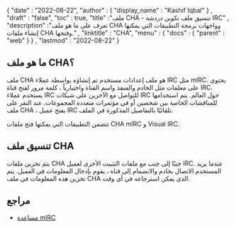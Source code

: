 {
  "date" : "2022-08-22",
  "author" : {
    "display_name" : "Kashif Iqbal"
} ,
  "draft" : "false",
  "toc" : true,
  "title" :"ملف CHA - تنسيق ملف تكوين دردشة IRC" ,
  "description" :"تعرف على ما هو ملف CHA وواجهات برمجة التطبيقات التي يمكنها إنشاء ملفات CHA وفتحها." ,
  "linktitle" : "CHA",
  "menu" : {
    "docs" : {
      "parent" : "web"
}
} ,
  "lastmod" : "2022-08-22"
}

## ما هو ملف CHA؟

ملف CHA هو ملف إعدادات مستخدم تم إنشاؤه بواسطة عملاء IRC مثل mIRC. يحتوي على معلمات مثل الخادم والمنفذ واسم القناة واختيارياً ، كلمة مرور لفتح قناة IRC. يستخدم عملاء IRC للتواصل مع الآخرين على شبكات IRC حول العالم. يتم استخدامها للمناقشات الخاصة بين شخصين أو في مؤتمرات متعددة المجموعات. عند النقر على ملف CHA ، يفتح عميل IRC تلقائيًا بالتفاصيل المذكورة في الملف.

تتضمن التطبيقات التي يمكنها فتح ملفات CHA mIRC و Visual IRC.

## تنسيق ملف CHA

يتم تخزين ملفات CHA جنبًا إلى جنب مع ملفات التثبيت الأخرى لعميل IRC. عندما يريد المستخدم الاتصال بخادم والانضمام إلى قناة ، يقوم بإدخال المعلومات في العميل. يتم تخزين هذه المعلومات في ملف CHA الذي يمكن استرجاعه في أي وقت.

## مراجع

* [مساعدة mIRC](https://www.mirc.com/help/html/index.html?dcc.html)

